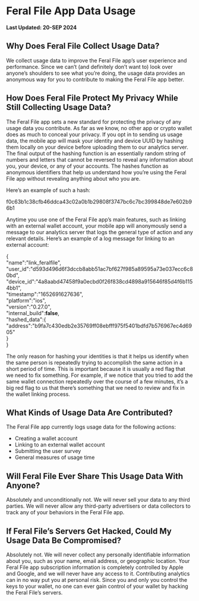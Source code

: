 # Feral File App Data Usage

**Last Updated: 20-SEP 2024**

## Why Does Feral File Collect Usage Data?

We collect usage data to improve the Feral File app’s user experience and performance. Since we can’t (and definitely don’t want to) look over anyone’s shoulders to see what you’re doing, the usage data provides an anonymous way for you to contribute to making the Feral File app better.

## How Does Feral File Protect My Privacy While Still Collecting Usage Data?

The Feral File app sets a new standard for protecting the privacy of any usage data you contribute. As far as we know, no other app or crypto wallet does as much to conceal your privacy. If you opt in to sending us usage data, the mobile app will mask your identity and device UUID by hashing them locally on your device before uploading them to our analytics server. The final output of the hashing function is an essentially random string of numbers and letters that cannot be reversed to reveal any information about you, your device, or any of your accounts. The hashes function as anonymous identifiers that help us understand how you’re using the Feral File app without revealing anything about who you are.

Here’s an example of such a hash:

f0c63b1c38cfb46ddca43c02a0b1b29808f3747bc6c7bc399848de7e602b96b1

Anytime you use one of the Feral File app’s main features, such as linking with an external wallet account, your mobile app will anonymously send a message to our analytics server that logs the general type of action and any relevant details. Here’s an example of a log message for linking to an external account:

{  
  "name":"link\_feralfile",  
  "user\_id":"d593d496d6f3dccb8abb51ac7bf627f985a89595a73e037ecc6c80bd",  
  "device\_id":"4a8aabd47458f9a0ecbd0f26f838cd4898a915646f85d4f6b1154bb1",  
  "timestamp":"1652691627636",  
  "platform":"ios",  
  "version":"0.27.0",  
  "internal\_build":**false**,  
  "hashed\_data":{  
    "address":"b9fa7c430edb2e35769ff08ebfff975f5401bdfd7b576967ec4d6905"  
  }  
}

The only reason for hashing your identities is that it helps us identify when the same person is repeatedly trying to accomplish the same action in a short period of time. This is important because it is usually a red flag that we need to fix something. For example, if we notice that you tried to add the same wallet connection repeatedly over the course of a few minutes, it’s a big red flag to us that there’s something that we need to review and fix in the wallet linking process.

## What Kinds of Usage Data Are Contributed?

The Feral File app currently logs usage data for the following actions:

- Creating a wallet account  
- Linking to an external wallet account  
- Submitting the user survey  
- General measures of usage time

## Will Feral File Ever Share This Usage Data With Anyone?

Absolutely and unconditionally not. We will never sell your data to any third parties. We will never allow any third-party advertisers or data collectors to track any of your behaviors in the Feral File app.

## If Feral File’s Servers Get Hacked, Could My Usage Data Be Compromised?

Absolutely not. We will never collect any personally identifiable information about you, such as your name, email address, or geographic location. Your Feral File app subscription information is completely controlled by Apple and Google, and we will never have any access to it. Contributing analytics can in no way put you at personal risk. Since you and only you control the keys to your wallet, no one can ever gain control of your wallet by hacking the Feral File’s servers.

